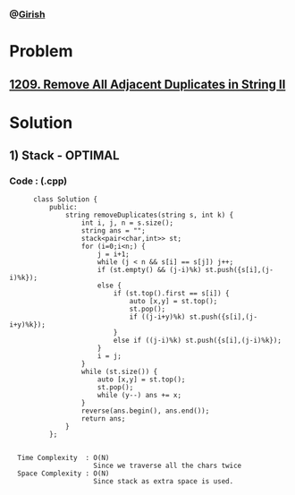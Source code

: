 ### @[Girish](https://www.linkedin.com/in/girish-sudhakar/)

# Problem

## [1209. Remove All Adjacent Duplicates in String II](https://leetcode.com/problems/remove-all-adjacent-duplicates-in-string-ii/)


# Solution 

## 1) Stack - OPTIMAL

       
      
      
   ### Code : (.cpp)
    
          class Solution {
              public:
                  string removeDuplicates(string s, int k) {
                      int i, j, n = s.size();
                      string ans = "";
                      stack<pair<char,int>> st;
                      for (i=0;i<n;) {
                          j = i+1;
                          while (j < n && s[i] == s[j]) j++;
                          if (st.empty() && (j-i)%k) st.push({s[i],(j-i)%k});
                          else {
                              if (st.top().first == s[i]) {
                                  auto [x,y] = st.top();
                                  st.pop();
                                  if ((j-i+y)%k) st.push({s[i],(j-i+y)%k});
                              }
                              else if ((j-i)%k) st.push({s[i],(j-i)%k});
                          }
                          i = j;
                      }
                      while (st.size()) {
                          auto [x,y] = st.top();
                          st.pop();
                          while (y--) ans += x;
                      }
                      reverse(ans.begin(), ans.end());
                      return ans;
                  }
              };

 
      Time Complexity  : O(N) 
                         Since we traverse all the chars twice
      Space Complexity : O(N)
                         Since stack as extra space is used.
